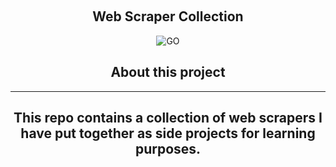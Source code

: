 <a name="web-scrapers"></a>

<!-- PROJECT LOGO -->
<br />
<div align="center">

<h2 align="center">Web Scraper Collection</h2>
<img src="https://img.shields.io/badge/go-%2300ADD8.svg?style=for-the-badge&logo=go&logoColor=white" alt="GO"

</div>

## **About this project**
--------------------------
This repo contains a collection of web scrapers I have put together as side projects for learning purposes.
---
